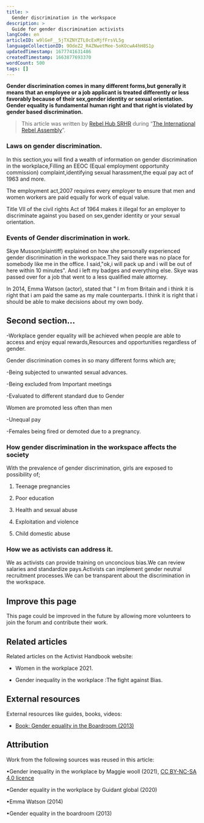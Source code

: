 ```yaml
---
title: >
  Gender discrimination in the workspace
description: >
  Guide for gender discrimination activists
langCode: en
articleID: w9lGeF__5jTXZNYZTL0cExMjfFrsVL5g
languageCollectionID: 9OdeZ2_R4ZNwetMee-5oKOcwA4hH8S1p
updatedTimestamp: 1677741631486
createdTimestamp: 1663877693370
wordCount: 500
tags: []
---
```


**Gender discrimination comes in many different forms,but generally it means that an employee or a job applicant is treated differently or less favorably because of their sex,gender identity or sexual orientation. Gender equality is fundamental human right and that right is violated by gender based discrimination.**

> This article was written by [Rebel Hub SRHR](https://www.instagram.com/__wanjikumwangi/?igshid=YmMyMTA2M2Y%3D) during “[The International Rebel Assembly](/rebelassembly/hub)”.

### **Laws on gender discrimination.**

In this section,you will find a wealth of information on gender discrimination in the workplace,Filling an EEOC (Equal employment opportunity commission) complaint,identifying sexual harassment,the equal pay act of 1963 and more.

The employment act,2007 requires every employer to ensure that men and women workers are paid equally for work of equal value.

Title VII of the civil rights Act of 1964 makes it illegal for an employer to discriminate against you based on sex,gender identity or your sexual orientation.

### **Events of Gender discrimination in work.**

Skye Musson(plaintiff) explained on how she personally experienced gender discrimination in the workspace.They said there was no place for somebody like me in the office. I said,"ok,i will pack up and i will be out of here within 10 minutes". And i left my badges and everything else. Skye was passed over for a job that went to a less qualified male attorney.

In 2014, Emma Watson (actor), stated that " I m from Britain and i think it is right that i am paid the same as my male counterparts. I think it is right that i should be able to make decisions about my own body.

## Second section…

\-Workplace gender equality will be achieved when people are able to access and enjoy equal rewards,Resources and opportunities regardless of gender.

Gender discrimination comes in so many different forms which are;

\-Being subjected to unwanted sexual advances.

\-Being excluded from Important meetings

\-Evaluated to different standard due to Gender

Women are promoted less often than men

\-Unequal pay

\-Females being fired or demoted due to a pregnancy.

### **How gender discrimination in the workspace affects the society**

With the prevalence of gender discrimination, girls are exposed to possibility of;

1.  Teenage pregnancies
    
2.  Poor education
    
3.  Health and sexual abuse
    
4.  Exploitation and violence
    
5.  Child domestic abuse
    

### **How we as activists can address it.**

We as activists can provide training on unconcious bias.We can review salaries and standardize pays.Activists can implement gender neutral recruitment processes.We can be transparent about the discrimination in the workspace.

## Improve this page

This page could be improved in the future by allowing more volunteers to join the forum and contribute their work.

## Related articles

Related articles on the Activist Handbook website:

-   Women in the workplace 2021.
    
-   Gender inequality in the workplace :The fight against Bias.
    

## External resources

External resources like guides, books, videos:

-   [Book: Gender equality in the Boardroom (2013)](/support/content/reference)
    

## Attribution

Work from the following sources was reused in this article:

•Gender inequality in the workplace by Maggie wooll (2021), [CC BY-NC-SA 4.0 licence](https://creativecommons.org/licenses/by-nc-sa/4.0/)

•Gender equality in the workplace by Guidant global (2020)

•Emma Watson (2014)

•Gender equality in the boardroom (2013)